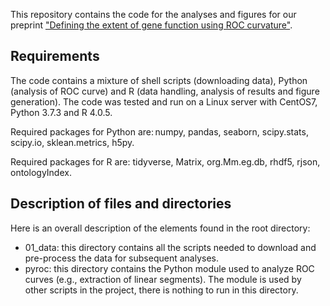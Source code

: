 This repository contains the code for the analyses and figures for our preprint ["Defining the extent of gene function using ROC curvature"](https://doi.org/10.1101/2021.09.03.458825).


Requirements
------------

The code contains a mixture of shell scripts (downloading data), Python (analysis of ROC curve) and R (data handling, analysis of results and figure generation). The code was tested and run on a Linux server with CentOS7, Python 3.7.3 and R 4.0.5.

Required packages for Python are: numpy, pandas, seaborn, scipy.stats, scipy.io, sklean.metrics, h5py.

Required packages for R are: tidyverse, Matrix, org.Mm.eg.db, rhdf5, rjson, ontologyIndex.


Description of files and directories
------------------------------------

Here is an overall description of the elements found in the root directory:
 - 01_data: this directory contains all the scripts needed to download and pre-process the data for subsequent analyses.
 - pyroc: this directory contains the Python module used to analyze ROC curves (e.g., extraction of linear segments). The module is used by other scripts in the project, there is nothing to run in this directory.